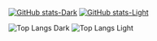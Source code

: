 [![GitHub stats-Dark](https://github-readme-stats.vercel.app/api?username=spoisseroux&show_icons=true&theme=dark&rank_icon=github#gh-dark-mode-only)](https://github.com/anuraghazra/github-readme-stats#gh-dark-mode-only)
[![GitHub stats-Light](https://github-readme-stats.vercel.app/api?username=spoisseroux&show_icons=true&theme=default&rank_icon=github#gh-light-mode-only)](https://github.com/anuraghazra/github-readme-stats#gh-light-mode-only)

![Top Langs Dark](https://github-readme-stats.vercel.app/api/top-langs/?username=spoisseroux&layout=compact&theme=dark#gh-dark-mode-only)
![Top Langs Light](https://github-readme-stats.vercel.app/api/top-langs/?username=spoisseroux&layout=compact&theme=default#gh-dark-light-only)
<!--
**spoisseroux/spoisseroux** is a ✨ _special_ ✨ repository because its `README.md` (this file) appears on your GitHub profile.

Here are some ideas to get you started:

- 🔭 I’m currently working on ...
- 🌱 I’m currently learning ...
- 👯 I’m looking to collaborate on ...
- 🤔 I’m looking for help with ...
- 💬 Ask me about ...
- 📫 How to reach me: ...
- 😄 Pronouns: ...
- ⚡ Fun fact: ...
-->
